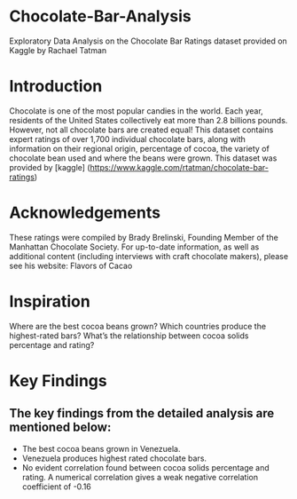 # Chocolate-Bar-Analysis
Exploratory Data Analysis on the Chocolate Bar Ratings dataset provided on Kaggle by Rachael Tatman

# Introduction
Chocolate is one of the most popular candies in the world. Each year, residents of the United States collectively eat more than 2.8 billions pounds. However, not all chocolate bars are created equal! This dataset contains expert ratings of over 1,700 individual chocolate bars, along with information on their regional origin, percentage of cocoa, the variety of chocolate bean used and where the beans were grown. This dataset was provided by [kaggle] (https://www.kaggle.com/rtatman/chocolate-bar-ratings)

# Acknowledgements
These ratings were compiled by Brady Brelinski, Founding Member of the Manhattan Chocolate Society. For up-to-date information, as well as additional content (including interviews with craft chocolate makers), please see his website: Flavors of Cacao

# Inspiration
Where are the best cocoa beans grown?
Which countries produce the highest-rated bars?
What’s the relationship between cocoa solids percentage and rating?

# Key Findings
## The key findings from the detailed analysis are mentioned below:
*  The best cocoa beans grown in Venezuela.
*  Venezuela produces highest rated chocolate bars.
*  No evident correlation found between cocoa solids percentage and rating. A numerical correlation gives a weak negative correlation coefficient of -0.16
